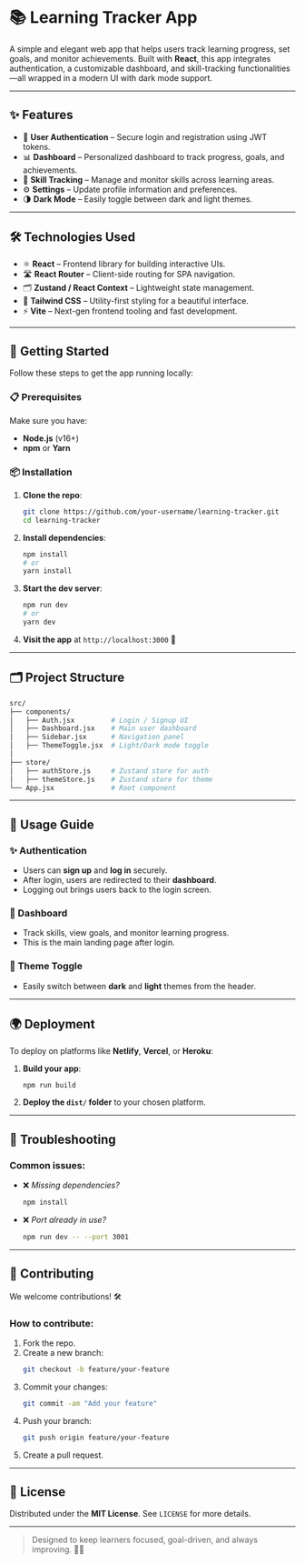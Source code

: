 # 📚 Learning Tracker App

A simple and elegant web app that helps users track learning progress, set goals, and monitor achievements. Built with **React**, this app integrates authentication, a customizable dashboard, and skill-tracking functionalities—all wrapped in a modern UI with dark mode support.

---

## ✨ Features

- 🔐 **User Authentication** – Secure login and registration using JWT tokens.
- 📊 **Dashboard** – Personalized dashboard to track progress, goals, and achievements.
- 🧠 **Skill Tracking** – Manage and monitor skills across learning areas.
- ⚙️ **Settings** – Update profile information and preferences.
- 🌗 **Dark Mode** – Easily toggle between dark and light themes.

---

## 🛠️ Technologies Used

- ⚛️ **React** – Frontend library for building interactive UIs.
- 🛣️ **React Router** – Client-side routing for SPA navigation.
- 🗂️ **Zustand / React Context** – Lightweight state management.
- 🎨 **Tailwind CSS** – Utility-first styling for a beautiful interface.
- ⚡ **Vite** – Next-gen frontend tooling and fast development.

---

## 🚀 Getting Started

Follow these steps to get the app running locally:

### 📋 Prerequisites

Make sure you have:

- **Node.js** (v16+)
- **npm** or **Yarn**

### 📦 Installation

1. **Clone the repo**:

   ```bash
   git clone https://github.com/your-username/learning-tracker.git
   cd learning-tracker
   ```

2. **Install dependencies**:

   ```bash
   npm install
   # or
   yarn install
   ```

3. **Start the dev server**:

   ```bash
   npm run dev
   # or
   yarn dev
   ```

4. **Visit the app** at `http://localhost:3000` 🎉

---

## 🗂️ Project Structure

```bash
src/
├── components/
│   ├── Auth.jsx         # Login / Signup UI
│   ├── Dashboard.jsx    # Main user dashboard
│   ├── Sidebar.jsx      # Navigation panel
│   ├── ThemeToggle.jsx  # Light/Dark mode toggle
│
├── store/
│   ├── authStore.js     # Zustand store for auth
│   ├── themeStore.js    # Zustand store for theme
└── App.jsx              # Root component
```

---

## 🔐 Usage Guide

### ✨ Authentication

- Users can **sign up** and **log in** securely.
- After login, users are redirected to their **dashboard**.
- Logging out brings users back to the login screen.

### 🧠 Dashboard

- Track skills, view goals, and monitor learning progress.
- This is the main landing page after login.

### 🌙 Theme Toggle

- Easily switch between **dark** and **light** themes from the header.

---

## 🌍 Deployment

To deploy on platforms like **Netlify**, **Vercel**, or **Heroku**:

1. **Build your app**:

   ```bash
   npm run build
   ```

2. **Deploy the `dist/` folder** to your chosen platform.

---

## 🧩 Troubleshooting

### Common issues:

- ❌ *Missing dependencies?*
  ```bash
  npm install
  ```
- ❌ *Port already in use?*
  ```bash
  npm run dev -- --port 3001
  ```

---

## 🤝 Contributing

We welcome contributions! 🛠️

### How to contribute:

1. Fork the repo.
2. Create a new branch:
   ```bash
   git checkout -b feature/your-feature
   ```
3. Commit your changes:
   ```bash
   git commit -am "Add your feature"
   ```
4. Push your branch:
   ```bash
   git push origin feature/your-feature
   ```
5. Create a pull request.

---

## 📝 License

Distributed under the **MIT License**. See `LICENSE` for more details.

---

> Designed to keep learners focused, goal-driven, and always improving. 💪🚀
